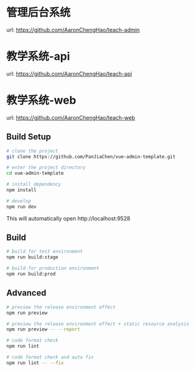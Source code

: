 # 管理后台系统
url: https://github.com/AaronChengHao/teach-admin

# 教学系统-api
url: https://github.com/AaronChengHao/teach-api

# 教学系统-web
url: https://github.com/AaronChengHao/teach-web

## Build Setup

```bash
# clone the project
git clone https://github.com/PanJiaChen/vue-admin-template.git

# enter the project directory
cd vue-admin-template

# install dependency
npm install

# develop
npm run dev
```

This will automatically open http://localhost:9528

## Build

```bash
# build for test environment
npm run build:stage

# build for production environment
npm run build:prod
```

## Advanced

```bash
# preview the release environment effect
npm run preview

# preview the release environment effect + static resource analysis
npm run preview -- --report

# code format check
npm run lint

# code format check and auto fix
npm run lint -- --fix
```
